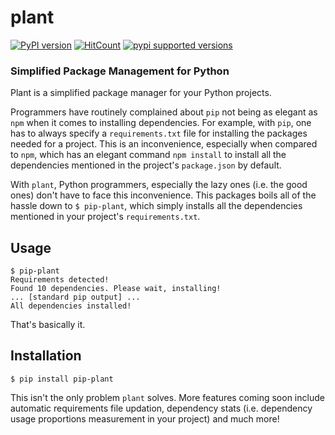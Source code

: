 # plant

[![PyPI version](https://badge.fury.io/py/pip-plant.svg)](https://badge.fury.io/py/pip-plant)
[![HitCount](http://hits.dwyl.io/Ideas-Labs/plant.svg)](http://hits.dwyl.io/Ideas-Labs/plant)
[![pypi supported versions](https://img.shields.io/pypi/pyversions/pip-plant.svg)](https://pypi.org/project/pip-plant)


### Simplified Package Management for Python

Plant is a simplified package manager for your Python projects.

Programmers have routinely complained about `pip` not being as elegant as
`npm` when it comes to installing dependencies. For example, with `pip`, one
has to always specify a `requirements.txt` file for installing the packages
needed for a project. This is an inconvenience, especially when compared to
`npm`, which has an elegant command `npm install` to install all the
dependencies mentioned in the project's `package.json` by default.

With `plant`, Python programmers, especially the lazy ones (i.e. the good
ones) don't have to face this inconvenience. This packages boils all of the
hassle down to `$ pip-plant`, which simply installs all the dependencies
mentioned in your project's `requirements.txt`.


## Usage

    $ pip-plant
    Requirements detected!
    Found 10 dependencies. Please wait, installing!
    ... [standard pip output] ...
    All dependencies installed!

That's basically it.

## Installation

    $ pip install pip-plant


This isn't the only problem `plant` solves. More features coming soon include
automatic requirements file updation, dependency stats (i.e. dependency usage
proportions measurement in your project) and much more!
